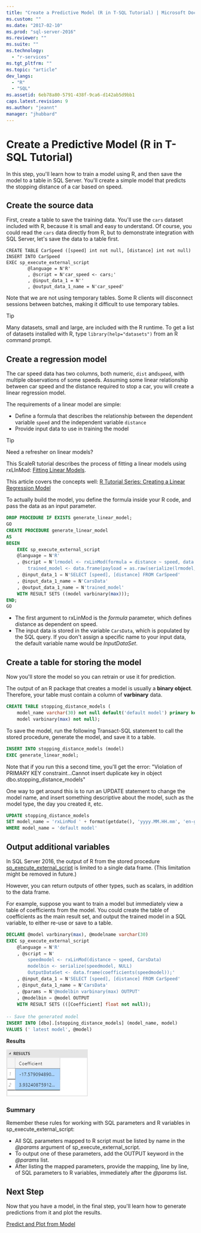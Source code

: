 ```yaml
---
title: "Create a Predictive Model (R in T-SQL Tutorial) | Microsoft Docs"
ms.custom: ""
ms.date: "2017-02-10"
ms.prod: "sql-server-2016"
ms.reviewer: ""
ms.suite: ""
ms.technology: 
  - "r-services"
ms.tgt_pltfrm: ""
ms.topic: "article"
dev_langs: 
  - "R"
  - "SQL"
ms.assetid: 6eb78a80-5791-438f-9ca6-d142ab5d9bb1
caps.latest.revision: 9
ms.author: "jeannt"
manager: "jhubbard"
---
```

# Create a Predictive Model (R in T-SQL Tutorial)
In this step, you'll learn how to train a model using R, and then save the model to a table in SQL Server. You'll create a simple model that predicts the stopping distance of a car based on speed.

## Create the source data

First, create a table to save the training data. You'll use the `cars` dataset included with R, because it is small and easy to understand. Of course, you could read the `cars` data directly from R, but to demonstrate integration with SQL Server, let's save the data to a table first. 

```
CREATE TABLE CarSpeed ([speed] int not null, [distance] int not null)
INSERT INTO CarSpeed
EXEC sp_execute_external_script
        @language = N'R'
 	    , @script = N'car_speed <- cars;'
        , @input_data_1 = N''
        , @output_data_1_name = N'car_speed'
```
Note that we are not using temporary tables. Some R clients will disconnect sessions between batches, making it difficult to use temporary tables. 

> [!TIP]
> Many datasets, small and large, are included with the R runtime. To get a list of datasets installed with R,  type `library(help="datasets")` from an R command prompt.

## Create a regression model

The car speed data has two columns, both numeric, `dist` and`speed`, with multiple observations of some speeds. Assuming some linear relationship between car speed and the distance required to stop a car, you will create a linear regression model. 

The requirements of a linear model are simple:
+ Define a formula that describes the relationship between the dependent variable `speed` and the independent variable `distance`
+ Provide input data to use in training the model

> [!TIP]
> Need a refresher on linear models? 
>
> This ScaleR tutorial describes the process of fitting a linear models using rxLInMod: [Fitting Linear Models](https://msdn.microsoft.com/microsoft-r/scaler-user-guide-linear-model). 
> 
>  This article covers the concepts well: [R Tutorial Series: Creating a Linear Regression Model](https://www.r-bloggers.com/r-tutorial-series-simple-linear-regression/)

To actually build the model, you define the formula inside your R code, and pass the data as an input parameter.

```sql
DROP PROCEDURE IF EXISTS generate_linear_model;
GO
CREATE PROCEDURE generate_linear_model
AS
BEGIN
    EXEC sp_execute_external_script
    @language = N'R'
    , @script = N'lrmodel <- rxLinMod(formula = distance ~ speed, data = CarsData);
        trained_model <- data.frame(payload = as.raw(serialize(lrmodel, connection=NULL)));'
    , @input_data_1 = N'SELECT [speed], [distance] FROM CarSpeed'
    , @input_data_1_name = N'CarsData'
    , @output_data_1_name = N'trained_model'
    WITH RESULT SETS ((model varbinary(max)));
END;
GO
```
+ The first argument to rxLinMod is the *formula* parameter, which defines distance as dependent on speed.
+ The input data is stored in the variable `CarsData`, which is populated by the SQL query. If you don't assign a specific name to your input data, the default variable name would be _InputDataSet_.


## Create a table for storing the model

Now you'll store the model so you can retrain or use it for prediction. 

The output of an R package that creates a model is usually a **binary object**. Therefore, your table must contain a column of **varbinary** data.

```sql
CREATE TABLE stopping_distance_models (
	model_name varchar(30) not null default('default model') primary key,
	model varbinary(max) not null);
```

To save the model, run the following Transact-SQL statement to call the stored procedure, generate the model, and save it to a table.

```sql
INSERT INTO stopping_distance_models (model)
EXEC generate_linear_model;
```

Note that if you run this a second time, you'll get the error: "Violation of PRIMARY KEY constraint...Cannot insert duplicate key in object dbo.stopping_distance_models"

One way to get around this is to run an UPDATE statement to change the model name, and insert something descriptive about the model, such as the model type, the day you created it, etc.

```sql
UPDATE stopping_distance_models 
SET model_name = 'rxLinMod ' + format(getdate(), 'yyyy.MM.HH.mm', 'en-gb')
WHERE model_name = 'default model'
```


## Output additional variables

In SQL Server 2016, the output of R from the stored procedure [sp_execute_external_script](../../../relational-databases/reference/system-stored-procedures/sp-execute-external-script-transact-sql.md) is limited to a single data frame. (This limitation might be removed in future.)   

However, you can return outputs of other types, such as scalars, in addition to the data frame. 

For example, suppose you want to train a model but immediately view a table of coefficients from the model. You could create the table of coefficients as the main result set, and output the trained model in a SQL variable, to either re-use or save to a table. 


```sql
DECLARE @model varbinary(max), @modelname varchar(30)
EXEC sp_execute_external_script
    @language = N'R'
    , @script = N'
        speedmodel <- rxLinMod(distance ~ speed, CarsData)
        modelbin <- serialize(speedmodel, NULL)
        OutputDataSet <- data.frame(coefficients(speedmodel));'
    , @input_data_1 = N'SELECT [speed], [distance] FROM CarSpeed'
    , @input_data_1_name = N'CarsData'
    , @params = N'@modelbin varbinary(max) OUTPUT'
    , @modelbin = @model OUTPUT
    WITH RESULT SETS (([Coefficient] float not null));

-- Save the generated model
INSERT INTO [dbo].[stopping_distance_models] (model_name, model)
VALUES (' latest model', @model)
```

**Results**

![rslq_basictut_coefficients](../../../advanced-analytics/r-services/tutorials/media/rslq-basictut-coefficients.PNG)


### Summary

Remember these rules for working with SQL parameters and R variables in sp_execute_external_script:

+ All SQL parameters mapped to R script must be listed by name in the _@params_ argument of sp_execute_external_script.
+ To output one of these parameters, add the OUTPUT keyword in the _@params_ list.
+ After listing the mapped parameters, provide the mapping, line by line, of SQL parameters to R variables, immediately after the _@params_ list.


## Next Step

Now that you have a model, in the final step, you'll learn how to generate predictions from it and plot the results.

[Predict and Plot from Model](../../../advanced-analytics/r-services/tutorials/predict-and-plot-from-model-r-in-t-sql-tutorial.md)

